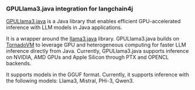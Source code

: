 ### GPULlama3.java integration for langchain4j

[GPULlama3.java](https://github.com/beehive-lab/GPULlama3.java) is a Java library that enables efficient GPU-accelerated inference with LLM models in Java applications.

It is a wrapper around the [llama3.java](https://github.com/mukel/llama3.java) library.
GPULlama3.java builds on [TornadoVM](https://github.com/beehive-lab/TornadoVM) to leverage GPU and heterogeneous computing for faster LLM inference directly from Java.
Currently, GPULlama3.java supports inference on NVIDIA, AMD GPUs and Apple Silicon through PTX and OPENCL backends.

It supports models in the GGUF format. Currently, it supports inference with the following models: Llama3, Mistral, PHi-3, Qwen3.

